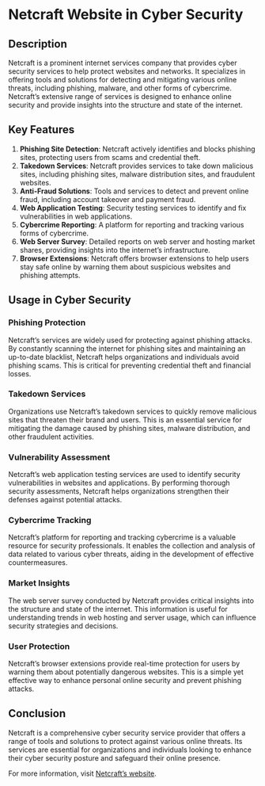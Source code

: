 # Netcraft Website in Cyber Security

## Description

Netcraft is a prominent internet services company that provides cyber security services to help protect websites and networks. It specializes in offering tools and solutions for detecting and mitigating various online threats, including phishing, malware, and other forms of cybercrime. Netcraft’s extensive range of services is designed to enhance online security and provide insights into the structure and state of the internet.

## Key Features

1. **Phishing Site Detection**: Netcraft actively identifies and blocks phishing sites, protecting users from scams and credential theft.
2. **Takedown Services**: Netcraft provides services to take down malicious sites, including phishing sites, malware distribution sites, and fraudulent websites.
3. **Anti-Fraud Solutions**: Tools and services to detect and prevent online fraud, including account takeover and payment fraud.
4. **Web Application Testing**: Security testing services to identify and fix vulnerabilities in web applications.
5. **Cybercrime Reporting**: A platform for reporting and tracking various forms of cybercrime.
6. **Web Server Survey**: Detailed reports on web server and hosting market shares, providing insights into the internet’s infrastructure.
7. **Browser Extensions**: Netcraft offers browser extensions to help users stay safe online by warning them about suspicious websites and phishing attempts.

## Usage in Cyber Security

### Phishing Protection

Netcraft’s services are widely used for protecting against phishing attacks. By constantly scanning the internet for phishing sites and maintaining an up-to-date blacklist, Netcraft helps organizations and individuals avoid phishing scams. This is critical for preventing credential theft and financial losses.

### Takedown Services

Organizations use Netcraft’s takedown services to quickly remove malicious sites that threaten their brand and users. This is an essential service for mitigating the damage caused by phishing sites, malware distribution, and other fraudulent activities.

### Vulnerability Assessment

Netcraft’s web application testing services are used to identify security vulnerabilities in websites and applications. By performing thorough security assessments, Netcraft helps organizations strengthen their defenses against potential attacks.

### Cybercrime Tracking

Netcraft’s platform for reporting and tracking cybercrime is a valuable resource for security professionals. It enables the collection and analysis of data related to various cyber threats, aiding in the development of effective countermeasures.

### Market Insights

The web server survey conducted by Netcraft provides critical insights into the structure and state of the internet. This information is useful for understanding trends in web hosting and server usage, which can influence security strategies and decisions.

### User Protection

Netcraft’s browser extensions provide real-time protection for users by warning them about potentially dangerous websites. This is a simple yet effective way to enhance personal online security and prevent phishing attacks.

## Conclusion

Netcraft is a comprehensive cyber security service provider that offers a range of tools and solutions to protect against various online threats. Its services are essential for organizations and individuals looking to enhance their cyber security posture and safeguard their online presence.

For more information, visit [Netcraft’s website](https://www.netcraft.com/).
```